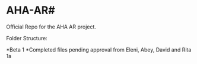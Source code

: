 # AHA-AR#


Official Repo for the AHA AR project. 

Folder Structure:

*Beta 1
 *Completed files pending approval from Eleni, Abey, David and Rita 1a
         
         
         
         
         
         
